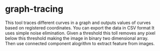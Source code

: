 graph-tracing
=============

This tool traces different curves in a graph and outputs values of curves based on registered coordinates. You can export the data in CSV format
It uses simple noise elimination. Given a threshold this toll removes any pixel below this threshold making the image in binary two dimensional array. Then use connected component alogrithm to extract feature from images. 